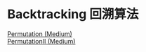 # Backtracking 回溯算法

<a href="src/1-500/46">Permutation (Medium)</a> <br>
<a href="src/1-500/47">PermutationII (Medium)</a> <br>